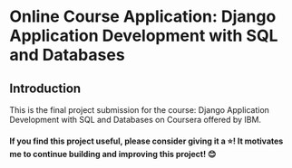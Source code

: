 # Online Course Application: Django Application Development with SQL and Databases

## Introduction

This is the final project submission for the course: Django Application Development with SQL and Databases on Coursera offered by IBM. 

#### If you find this project useful, please consider giving it a ⭐️! It motivates me to continue building and improving this project! 😊